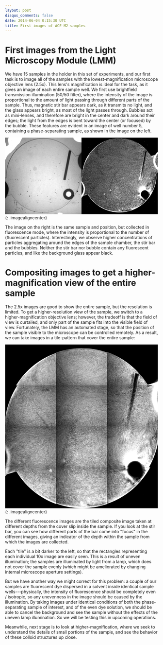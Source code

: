 ```yaml
---
layout: post
disqus_comments: false
date: 2014-06-04 0:15:30 UTC
title: First images of ACE-M2 samples
---
```


# First images from the Light Microscopy Module (LMM)

We have 15 samples in the holder in this set of experiments, and our first task is to image all of the samples with the lowest-magnification microscope objective lens (2.5x). This lens's magnification is ideal for the task, as it gives an image of each entire sample well. We first use brightfield transmission illumination (50/50 filter), where the intensity of the image is proportional to the amount of light passing through different parts of the sample. Thus, magnetic stir bar appears dark, as it transmits no light, and the glass appears bright, as most of the light passes through. Bubbles act as mini-lenses, and therefore are bright in the center and dark around their edges; the light from the edges is bent toward the center (or focused) by the bubble. These features are evident in an image of well number 5, containing a phase-separating sample, as shown in the image on the left.

![well 5, 2.5x mag, brightfield transmission](/images/2014_06_04_first_day/140604_well5_2p5x.png){: .imagealigncenter}

The image on the right is the same sample and position, but collected in fluorescence mode, where the intensity is proportional to the number of (fluorescent particles). Interestingly, we observe higher concentrations of particles aggregating around the edges of the sample chamber, the stir bar and the bubbles. Neither the stir bar nor bubble contain any fluorescent particles, and like the background glass appear black.

# Compositing images to get a higher-magnification view of the entire sample

The 2.5x images are good to show the entire sample, but the resolution is limited. To get a higher-resolution view of the sample, we switch to a higher-magnification objective lens; however, the tradeoff is that the field of view is curtailed, and only part of the sample fits into the visible field of view. Fortunately, the LMM has an automated stage, so that the position of the sample visible to the microscope can be controlled remotely. As a result, we can take images in a tile-pattern that cover the entire sample:

![well 5, 10x mag, fluorescence tiled composite](/images/2014_06_04_first_day/140604_well5_composite.gif){: .imagealigncenter}

The different fluorescence images are the tiled composite image taken at different depths from the cover slip inside the sample. If you look at the stir bar, you can see how different parts of the bar come into "focus" in the different images, giving an indicator of the depth within the sample from which the images are collected.

Each "tile" is a bit darker to the left, so that the rectangles representing each individual 10x image are easily seen. This is a result of uneven illumination; the samples are illuminated by light from a lamp, which does not cover the sample evenly (which might be ameliorated by changing internal microscope aperture settings).

But we have another way we might correct for this problem: a couple of our samples are fluorescent dye dispersed in a solvent inside identical sample wells---physically, the intensity of fluorescence should be completely even / isotropic, so any unevenness in the image should be caused by the illumination. By taking images under identical conditions of both the phase-separating sample of interest, and of the even dye solution, we should be able to cancel the background and see the sample without the effects of the uneven lamp illumination. So we will be testing this in upcoming operations.

Meanwhile, next stage is to look at higher-magnification, where we seek to understand the details of small portions of the sample, and see the behavior of these colloid structures up close. 
